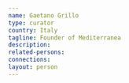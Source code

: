 ```yaml
---
name: Gaetano Grillo
type: curator
country: Italy
tagline: Founder of Mediterranea
description:
related-persons:
connections:
layout: person
---
```

